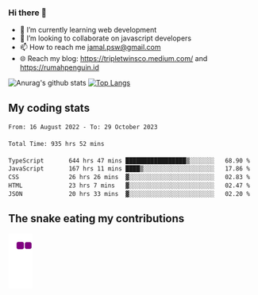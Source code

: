 ### Hi there 👋

<!--
**padepokanpenguin/padepokanpenguin** is a ✨ _special_ ✨ repository because its `README.md` (this file) appears on your GitHub profile.
-->

- 🌱 I’m currently learning  web development
- 👯 I’m looking to collaborate on javascript developers
- 📫 How to reach me jamal.psw@gmail.com
- 🌐 Reach my blog:
   https://tripletwinsco.medium.com/ and
   https://rumahpenguin.id

![Anurag's github stats](https://github-readme-stats.vercel.app/api?username=padepokanpenguin&count_private=true&disable_animations=false&show_icons=true&theme=default)
[![Top Langs](https://github-readme-stats.vercel.app/api/top-langs/?username=padepokanpenguin&theme=default&layout=compact)](https://github.com/padepokanpenguin)

## My coding stats

<!--START_SECTION:waka-->

```txt
From: 16 August 2022 - To: 29 October 2023

Total Time: 935 hrs 52 mins

TypeScript       644 hrs 47 mins █████████████████▒░░░░░░░   68.90 %
JavaScript       167 hrs 11 mins ████▒░░░░░░░░░░░░░░░░░░░░   17.86 %
CSS              26 hrs 26 mins  ▓░░░░░░░░░░░░░░░░░░░░░░░░   02.83 %
HTML             23 hrs 7 mins   ▓░░░░░░░░░░░░░░░░░░░░░░░░   02.47 %
JSON             20 hrs 33 mins  ▓░░░░░░░░░░░░░░░░░░░░░░░░   02.20 %
```

<!--END_SECTION:waka-->


## The snake eating my contributions
![snake gif](https://github.com/padepokanpenguin/padepokanpenguin/blob/output/github-contribution-grid-snake.gif)
